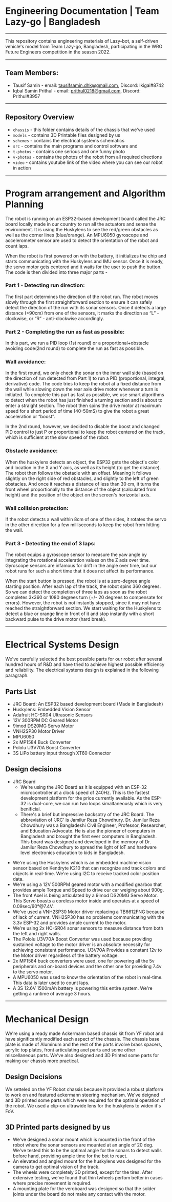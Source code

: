 # Engineering Documentation | Team Lazy-go | Bangladesh
----

This repository contains engineering materials of Lazy-bot, a self-driven vehicle's model from Team Lazy-go, Bangladesh, participating in the WRO Future Engineers competition in the season 2022.

----

## Team Members:

- Tausif Samin - email: <tausifsamin.dhk@gmail.com>, Discord: Ikigai#8742
- Iqbal Samin Prithul - email: <prithul0218@gmail.com>, Discord: Prithul#3957

----

## Repository Overview


+ `chassis` - this folder contains details of the chassis that we've used
+ `models` - contains 3D Printable files designed by us
+ `schemes` - contains the electrical systems schematics 
+ `src` - contains the main programs and control software and 
+ `t-photos` - contains one serious and one funny photo
+ `v-photos` - contains the photos of the robot from all required directions
+ `video` - contains youtube link of the video where you can see our robot in action

----



# Program arrangement and Algorithm Planning

The robot is running on an ESP32-based development board called the JRC board locally made in our country to run all the actuators and sense the environment. It is using the Huskylens to see the red/green obstacles as well as the corner lines (blue/orange). An MPU6050 gyroscope and accelerometer sensor are used to detect the orientation of the robot and count laps.

When the robot is first powered on with the battery, it initializes the chip and starts communicating with the Huskylens and IMU sensor. Once it is ready, the servo motor gets centered and it waits for the user to push the button. The code is then divided into three major parts - 

### Part 1 - Detecting run direction:

The first part determines the direction of the robot run. The robot moves slowly through the first straightforward section to ensure it can safely detect the direction of the run with its sonar sensors. Once it detects a large distance (>90cm) from one of the sensors, it marks the direction as “L” - clockwise, or “R”  - anti-clockwise accordingly.

### Part 2 - Completing the run as fast as possible:

In this part, we run a PID loop (1st round) or a proportional+obstacle avoiding code(2nd round) to complete the run as fast as possible. 

### **Wall avoidance:**

In the first round, we only check the sonar on the inner wall side (based on the direction of run detected from Part 1) to run a PID (proportional, integral, derivative) code. The code tries to keep the robot at a fixed distance from the wall while slowing down the rear axle drive motor whenever a turn is initiated.
To complete this part as fast as possible, we use smart algorithms to detect when the robot has just finished a turning section and is about to enter a straight section. The robot then spins the drive motor at maximum speed for a short period of time (40-50mS) to give the robot a great acceleration or “boost”.

In the 2nd round, however, we decided to disable the boost and changed PID control to just P or proportional to keep the robot centered on the track, which is sufficient at the slow speed of the robot.

### **Obstacle avoidance:**

When the huskylens detects an object, the ESP32 gets the object's color and location in the X and Y axis, as well as its height (to get the distance). The robot then follows the obstacle with an offset. Meaning it follows slightly on the right side of red obstacles, and slightly to the left of green obstacles. And once it reaches a distance of less than 30 cm, it turns the front wheel proportionally to the distance of the object (calculated from height) and the position of the object on the screen's horizontal axis.

### Wall collision protection:

If the robot detects a wall within 8cm of one of the sides, it rotates the servo in the other direction for a few milliseconds to keep the robot from hitting the wall.

### Part 3 - Detecting the end of 3 laps:

The robot equips a gyroscope sensor to measure the yaw angle by integrating the rotational acceleration values on the Z axis over time. Gyroscope sensors are infamous for drift in the angle over time, but our robot runs for such a short time that it does not affect its performance.

When the start button is pressed, the robot is at a zero-degree angle starting position. After each lap of the track, the robot spins 360 degrees. So we can detect the completion of three laps as soon as the robot completes 3x360 or 1080 degrees turn (+/- 20 degrees to compensate for errors). 
However, the robot is not instantly stopped, since it may not have reached the straightforward section. We start waiting for the Huskylens to detect a blue or orange line in front of it and stop instantly with a short backward pulse to the drive motor (hard break).

----



# Electrical Systems Design

We've carefully selected the best possible parts for our robot after several hundred hours of R&D and have tried to achieve highest possible efficiency and reliability. The electrical systems design is explained in the following paragraph.

## Parts List

+ JRC Board: An ESP32 based development board (Made in Bangladesh)
+ Huskylens: Embedded Vision Sensor
+ Adafruit HC-SR04 Ultrasonic Sensors
+ 12V 300RPM DC Geared Motor
+ 9imod DS20MG Servo Motor
+ VNH2SP30 Motor Driver
+ MPU6050
+ 2x MP1584 Buck Converter
+ Pololu U3V70A Boost Converter
+ 3S LiPo battery input through XT60 Connector

## Design decisions

+  JRC Board
    - We're using the JRC Board as it is equipped with an ESP-32 microcontroller at a clock speed of 240Hz. This is the fastest development platform for the price currently available. As the ESP-32 is dual-core, we can run two loops simaltaneously which is very benificial. 
    - There's a brief but impressive backsotry of the JRC Board. The abbreviation of 'JRC' is Jamilur Reza Chowdhury. Dr. Jamilur Reza Chowdhury was a Bangladeshi Civil Engineer, Professor, Researcher, and Education Advocate. He is also the pioneer of computers in Bangladesh and brought the first ever computers in Bangladesh. This board was designed and developed in the memory of Dr. Jamilur Reza Chowdhury to spread the light of IoT and hardware level electronics education to kids in Bangladesh.
- We're using the Huskylens which is an embedded machine vision sensor based on Kendryte K210 that can recognize and track colors and objects in real-time. We're using I2C to receive tracked color position data.
- We're using a 12V 500RPM geared motor with a modified gearbox that provides ample Torque and Speed to drive our car weiging about 900g.
- The front Axel is being articulated by a 9imod DS20MG Servo Motor. This Servo boasts a coreless motor inside and operates at a speed of 0.09sec/60°@7.4V.
- We've used a VNH2SP30 Motor driver replacing a TB6612FNG because of lack of current. VNH2SP30 has no problems communicating with the 3.3v ESP-32 and provides ample current to the motor.
- We're using 2x HC-SR04 sonar sensors to measure distance from both the left and right walls.
- The Pololu U3V70A Boost Converter was used because providing sustained voltage to the motor driver is an absolute necessity for achieving consistent performance. U3V70A Provides a constant 12v to the Motor driver regardless of the battery voltage.
- 2x MP1584 buck converters were used, one for powering all the 5v peripherals and on-board devices and the other one for providing 7.4v to the servo motor.
- A MPU6050 was used to know the orientation of the robot in real-time. This data is later used to count laps.
- A 3S 12.6V 1500mAh battery is powering this entire system. We're getting a runtime of average 3 hours.


----



# Mechanical Design

We're using a ready made Ackermann based chassis kit from YF robot and have significantly modified each aspect of the chassis. The chassis base plate is made of Aluminum and the rest of the parts involve brass spacers, acrylic top plates, front articulating axel parts and some other miscellaneous parts. We've also designed and 3D Printed some parts for making our chassis more practical.

## Design Decisions

We setteled on the YF Robot chassis because it provided a robust platform to work on and featured ackermann steering mechanism. We've deigned and 3D printed some parts which were required for the optimal operation of the robot. We used a clip-on ultrawide lens for the huskylens to widen it's FoV.


## 3D Printed parts designed by us

- We've designed a sonar mount which is mounted in the front of the robot where the sonar sensors are mounted at an angle of 20 deg. We've tested this to be the optimal angle for the sonars to detect walls before hand, providing ample time for the bot to react.
- An elevated and angled mount for the huskylens was designed for the camera to get optimal vision of the track.
- The wheels were completely 3D printed, except for the tires. After extensive testing, we've found that thin twheels perfom better in cases where precise movement is required.
- A mounting plate for the veroboard was designed so that the solder joints under the board do not make any contact with the motor.


